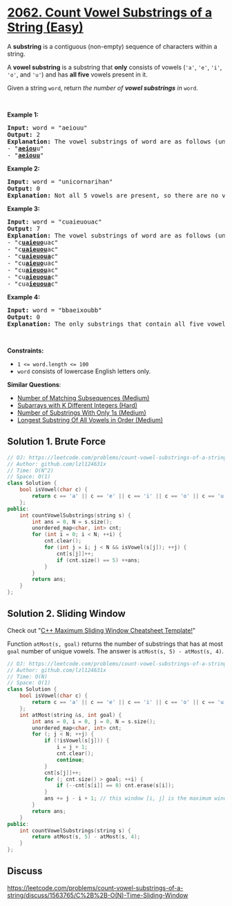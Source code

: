 # [2062. Count Vowel Substrings of a String (Easy)](https://leetcode.com/problems/count-vowel-substrings-of-a-string/)

<p>A <strong>substring</strong> is a contiguous (non-empty) sequence of characters within a string.</p>

<p>A <strong>vowel substring</strong> is a substring that <strong>only</strong> consists of vowels (<code>'a'</code>, <code>'e'</code>, <code>'i'</code>, <code>'o'</code>, and <code>'u'</code>) and has <strong>all five</strong> vowels present in it.</p>

<p>Given a string <code>word</code>, return <em>the number of <strong>vowel substrings</strong> in</em> <code>word</code>.</p>

<p>&nbsp;</p>
<p><strong>Example 1:</strong></p>

<pre><strong>Input:</strong> word = "aeiouu"
<strong>Output:</strong> 2
<strong>Explanation:</strong> The vowel substrings of word are as follows (underlined):
- "<strong><u>aeiou</u></strong>u"
- "<strong><u>aeiouu</u></strong>"
</pre>

<p><strong>Example 2:</strong></p>

<pre><strong>Input:</strong> word = "unicornarihan"
<strong>Output:</strong> 0
<strong>Explanation:</strong> Not all 5 vowels are present, so there are no vowel substrings.
</pre>

<p><strong>Example 3:</strong></p>

<pre><strong>Input:</strong> word = "cuaieuouac"
<strong>Output:</strong> 7
<strong>Explanation:</strong> The vowel substrings of word are as follows (underlined):
- "c<strong><u>uaieuo</u></strong>uac"
- "c<strong><u>uaieuou</u></strong>ac"
- "c<strong><u>uaieuoua</u></strong>c"
- "cu<strong><u>aieuo</u></strong>uac"
- "cu<strong><u>aieuou</u></strong>ac"
- "cu<strong><u>aieuoua</u></strong>c"
- "cua<strong><u>ieuoua</u></strong>c"</pre>

<p><strong>Example 4:</strong></p>

<pre><strong>Input:</strong> word = "bbaeixoubb"
<strong>Output:</strong> 0
<strong>Explanation:</strong> The only substrings that contain all five vowels also contain consonants, so there are no vowel substrings.
</pre>

<p>&nbsp;</p>
<p><strong>Constraints:</strong></p>

<ul>
	<li><code>1 &lt;= word.length &lt;= 100</code></li>
	<li><code>word</code> consists of lowercase English letters only.</li>
</ul>


**Similar Questions**:
* [Number of Matching Subsequences (Medium)](https://leetcode.com/problems/number-of-matching-subsequences/)
* [Subarrays with K Different Integers (Hard)](https://leetcode.com/problems/subarrays-with-k-different-integers/)
* [Number of Substrings With Only 1s (Medium)](https://leetcode.com/problems/number-of-substrings-with-only-1s/)
* [Longest Substring Of All Vowels in Order (Medium)](https://leetcode.com/problems/longest-substring-of-all-vowels-in-order/)

## Solution 1. Brute Force

```cpp
// OJ: https://leetcode.com/problems/count-vowel-substrings-of-a-string/
// Author: github.com/lzl124631x
// Time: O(N^2)
// Space: O(1)
class Solution {
    bool isVowel(char c) {
        return c == 'a' || c == 'e' || c == 'i' || c == 'o' || c == 'u';
    };
public:
    int countVowelSubstrings(string s) {
        int ans = 0, N = s.size();
        unordered_map<char, int> cnt;
        for (int i = 0; i < N; ++i) {
            cnt.clear();
            for (int j = i; j < N && isVowel(s[j]); ++j) {
                cnt[s[j]]++;
                if (cnt.size() == 5) ++ans;
            }
        }
        return ans;
    }
};
```

## Solution 2. Sliding Window

Check out "[C++ Maximum Sliding Window Cheatsheet Template!](https://leetcode.com/problems/frequency-of-the-most-frequent-element/discuss/1175088/C%2B%2B-Maximum-Sliding-Window-Cheatsheet-Template!)"

Function `atMost(s, goal)` returns the number of substrings that has at most `goal` number of unique vowels. The answer is `atMost(s, 5) - atMost(s, 4)`.

```cpp
// OJ: https://leetcode.com/problems/count-vowel-substrings-of-a-string/
// Author: github.com/lzl124631x
// Time: O(N)
// Space: O(1)
class Solution {
    bool isVowel(char c) {
        return c == 'a' || c == 'e' || c == 'i' || c == 'o' || c == 'u';
    };
    int atMost(string &s, int goal) {
        int ans = 0, i = 0, j = 0, N = s.size();
        unordered_map<char, int> cnt;
        for (; j < N; ++j) {
            if (!isVowel(s[j])) {
                i = j + 1;
                cnt.clear();
                continue;
            }
            cnt[s[j]]++;
            for (; cnt.size() > goal; ++i) {
                if (--cnt[s[i]] == 0) cnt.erase(s[i]);
            }
            ans += j - i + 1; // this window [i, j] is the maximum window ending at `s[j]` that has at most `goal` number of unique vowels.
        }
        return ans;
    }
public:
    int countVowelSubstrings(string s) {
        return atMost(s, 5) - atMost(s, 4);
    }
};
```

## Discuss

https://leetcode.com/problems/count-vowel-substrings-of-a-string/discuss/1563765/C%2B%2B-O(N)-Time-Sliding-Window